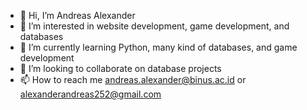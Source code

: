- 👋 Hi, I’m Andreas Alexander
- 👀 I’m interested in website development, game development, and databases
- 🌱 I’m currently learning Python, many kind of databases, and game development
- 💞️ I’m looking to collaborate on database projects
- 📫 How to reach me andreas.alexander@binus.ac.id or alexanderandreas252@gmail.com

<!---
xiao-dre/xiao-dre is a ✨ special ✨ repository because its `README.md` (this file) appears on your GitHub profile.
You can click the Preview link to take a look at your changes.
--->
